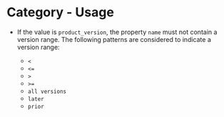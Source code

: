 # Category - Usage

* If the value is `product_version`, the property `name` must not contain a version range. The following patterns are considered to indicate a version range:

  * `<`
  * `<=`
  * `>`
  * `>=`
  * `all versions`
  * `later`
  * `prior`
